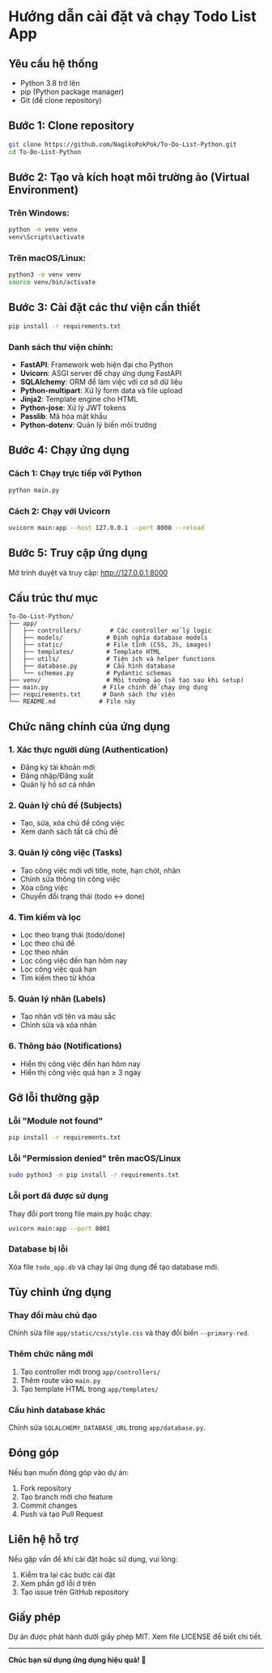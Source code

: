 # Hướng dẫn cài đặt và chạy Todo List App

## Yêu cầu hệ thống
- Python 3.8 trở lên
- pip (Python package manager)
- Git (để clone repository)

## Bước 1: Clone repository
```bash
git clone https://github.com/NagikoPokPok/To-Do-List-Python.git
cd To-Do-List-Python
```

## Bước 2: Tạo và kích hoạt môi trường ảo (Virtual Environment)

### Trên Windows:
```bash
python -m venv venv
venv\Scripts\activate
```

### Trên macOS/Linux:
```bash
python3 -m venv venv
source venv/bin/activate
```

## Bước 3: Cài đặt các thư viện cần thiết
```bash
pip install -r requirements.txt
```

### Danh sách thư viện chính:
- **FastAPI**: Framework web hiện đại cho Python
- **Uvicorn**: ASGI server để chạy ứng dụng FastAPI
- **SQLAlchemy**: ORM để làm việc với cơ sở dữ liệu
- **Python-multipart**: Xử lý form data và file upload
- **Jinja2**: Template engine cho HTML
- **Python-jose**: Xử lý JWT tokens
- **Passlib**: Mã hóa mật khẩu
- **Python-dotenv**: Quản lý biến môi trường

## Bước 4: Chạy ứng dụng

### Cách 1: Chạy trực tiếp với Python
```bash
python main.py
```

### Cách 2: Chạy với Uvicorn
```bash
uvicorn main:app --host 127.0.0.1 --port 8000 --reload
```

## Bước 5: Truy cập ứng dụng
Mở trình duyệt và truy cập: http://127.0.0.1:8000

## Cấu trúc thư mục
```
To-Do-List-Python/
├── app/
│   ├── controllers/        # Các controller xử lý logic
│   ├── models/            # Định nghĩa database models
│   ├── static/            # File tĩnh (CSS, JS, images)
│   ├── templates/         # Template HTML
│   ├── utils/             # Tiện ích và helper functions
│   ├── database.py        # Cấu hình database
│   └── schemas.py         # Pydantic schemas
├── venv/                  # Môi trường ảo (sẽ tạo sau khi setup)
├── main.py               # File chính để chạy ứng dụng
├── requirements.txt      # Danh sách thư viện
└── README.md            # File này
```

## Chức năng chính của ứng dụng

### 1. Xác thực người dùng (Authentication)
- Đăng ký tài khoản mới
- Đăng nhập/Đăng xuất
- Quản lý hồ sơ cá nhân

### 2. Quản lý chủ đề (Subjects)
- Tạo, sửa, xóa chủ đề công việc
- Xem danh sách tất cả chủ đề

### 3. Quản lý công việc (Tasks)
- Tạo công việc mới với title, note, hạn chót, nhãn
- Chỉnh sửa thông tin công việc
- Xóa công việc
- Chuyển đổi trạng thái (todo ↔ done)

### 4. Tìm kiếm và lọc
- Lọc theo trạng thái (todo/done)
- Lọc theo chủ đề
- Lọc theo nhãn
- Lọc công việc đến hạn hôm nay
- Lọc công việc quá hạn
- Tìm kiếm theo từ khóa

### 5. Quản lý nhãn (Labels)
- Tạo nhãn với tên và màu sắc
- Chỉnh sửa và xóa nhãn

### 6. Thông báo (Notifications)
- Hiển thị công việc đến hạn hôm nay
- Hiển thị công việc quá hạn ≥ 3 ngày

## Gỡ lỗi thường gặp

### Lỗi "Module not found"
```bash
pip install -r requirements.txt
```

### Lỗi "Permission denied" trên macOS/Linux
```bash
sudo python3 -m pip install -r requirements.txt
```

### Lỗi port đã được sử dụng
Thay đổi port trong file main.py hoặc chạy:
```bash
uvicorn main:app --port 8001
```

### Database bị lỗi
Xóa file `todo_app.db` và chạy lại ứng dụng để tạo database mới.

## Tùy chỉnh ứng dụng

### Thay đổi màu chủ đạo
Chỉnh sửa file `app/static/css/style.css` và thay đổi biến `--primary-red`.

### Thêm chức năng mới
1. Tạo controller mới trong `app/controllers/`
2. Thêm route vào `main.py`
3. Tạo template HTML trong `app/templates/`

### Cấu hình database khác
Chỉnh sửa `SQLALCHEMY_DATABASE_URL` trong `app/database.py`.

## Đóng góp

Nếu bạn muốn đóng góp vào dự án:
1. Fork repository
2. Tạo branch mới cho feature
3. Commit changes
4. Push và tạo Pull Request

## Liên hệ hỗ trợ

Nếu gặp vấn đề khi cài đặt hoặc sử dụng, vui lòng:
1. Kiểm tra lại các bước cài đặt
2. Xem phần gỡ lỗi ở trên
3. Tạo issue trên GitHub repository

## Giấy phép
Dự án được phát hành dưới giấy phép MIT. Xem file LICENSE để biết chi tiết.

---

**Chúc bạn sử dụng ứng dụng hiệu quả! 🎉**